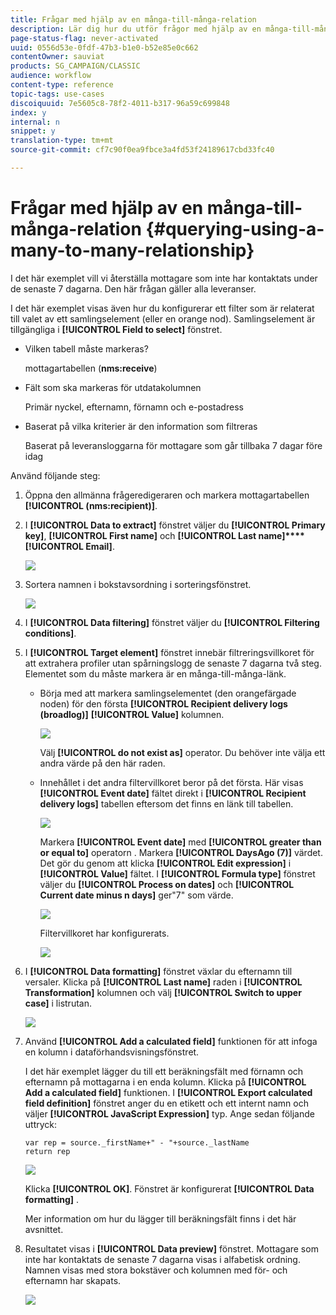 ```yaml
---
title: Frågar med hjälp av en många-till-många-relation
description: Lär dig hur du utför frågor med hjälp av en många-till-många-relation
page-status-flag: never-activated
uuid: 0556d53e-0fdf-47b3-b1e0-b52e85e0c662
contentOwner: sauviat
products: SG_CAMPAIGN/CLASSIC
audience: workflow
content-type: reference
topic-tags: use-cases
discoiquuid: 7e5605c8-78f2-4011-b317-96a59c699848
index: y
internal: n
snippet: y
translation-type: tm+mt
source-git-commit: cf7c90f0ea9fbce3a4fd53f24189617cbd33fc40

---
```



# Frågar med hjälp av en många-till-många-relation {#querying-using-a-many-to-many-relationship}

I det här exemplet vill vi återställa mottagare som inte har kontaktats under de senaste 7 dagarna. Den här frågan gäller alla leveranser.

I det här exemplet visas även hur du konfigurerar ett filter som är relaterat till valet av ett samlingselement (eller en orange nod). Samlingselement är tillgängliga i **[!UICONTROL Field to select]** fönstret.

* Vilken tabell måste markeras?

   mottagartabellen (**nms:receive**)

* Fält som ska markeras för utdatakolumnen

   Primär nyckel, efternamn, förnamn och e-postadress

* Baserat på vilka kriterier är den information som filtreras

   Baserat på leveransloggarna för mottagare som går tillbaka 7 dagar före idag

Använd följande steg:

1. Öppna den allmänna frågeredigeraren och markera mottagartabellen **[!UICONTROL (nms:recipient)]**.
1. I **[!UICONTROL Data to extract]** fönstret väljer du **[!UICONTROL Primary key]**, **[!UICONTROL First name]** och **[!UICONTROL Last name]****[!UICONTROL Email]**.

   ![](assets/query_editor_nveau_33.png)

1. Sortera namnen i bokstavsordning i sorteringsfönstret.

   ![](assets/query_editor_nveau_34.png)

1. I **[!UICONTROL Data filtering]** fönstret väljer du **[!UICONTROL Filtering conditions]**.
1. I **[!UICONTROL Target element]** fönstret innebär filtreringsvillkoret för att extrahera profiler utan spårningslogg de senaste 7 dagarna två steg. Elementet som du måste markera är en många-till-många-länk.

   * Börja med att markera samlingselementet (den orangefärgade noden) för den första **[!UICONTROL Recipient delivery logs (broadlog)]** **[!UICONTROL Value]** kolumnen.

      ![](assets/query_editor_nveau_67.png)

      Välj **[!UICONTROL do not exist as]** operator. Du behöver inte välja ett andra värde på den här raden.

   * Innehållet i det andra filtervillkoret beror på det första. Här visas **[!UICONTROL Event date]** fältet direkt i **[!UICONTROL Recipient delivery logs]** tabellen eftersom det finns en länk till tabellen.

      ![](assets/query_editor_nveau_36.png)

      Markera **[!UICONTROL Event date]** med **[!UICONTROL greater than or equal to]** operatorn . Markera **[!UICONTROL DaysAgo (7)]** värdet. Det gör du genom att klicka **[!UICONTROL Edit expression]** i **[!UICONTROL Value]** fältet. I **[!UICONTROL Formula type]** fönstret väljer du **[!UICONTROL Process on dates]** och **[!UICONTROL Current date minus n days]** ger&quot;7&quot; som värde.

      ![](assets/query_editor_nveau_37.png)

      Filtervillkoret har konfigurerats.

      ![](assets/query_editor_nveau_38.png)

1. I **[!UICONTROL Data formatting]** fönstret växlar du efternamn till versaler. Klicka på **[!UICONTROL Last name]** raden i **[!UICONTROL Transformation]** kolumnen och välj **[!UICONTROL Switch to upper case]** i listrutan.

   ![](assets/query_editor_nveau_39.png)

1. Använd **[!UICONTROL Add a calculated field]** funktionen för att infoga en kolumn i dataförhandsvisningsfönstret.

   I det här exemplet lägger du till ett beräkningsfält med förnamn och efternamn på mottagarna i en enda kolumn. Klicka på **[!UICONTROL Add a calculated field]** funktionen. I **[!UICONTROL Export calculated field definition]** fönstret anger du en etikett och ett internt namn och väljer **[!UICONTROL JavaScript Expression]** typ. Ange sedan följande uttryck:

   ```
   var rep = source._firstName+" - "+source._lastName
   return rep
   ```

   ![](assets/query_editor_nveau_40.png)

   Klicka **[!UICONTROL OK]**. Fönstret är konfigurerat **[!UICONTROL Data formatting]** .

   Mer information om hur du lägger till beräkningsfält finns i det här avsnittet.

1. Resultatet visas i **[!UICONTROL Data preview]** fönstret. Mottagare som inte har kontaktats de senaste 7 dagarna visas i alfabetisk ordning. Namnen visas med stora bokstäver och kolumnen med för- och efternamn har skapats.

   ![](assets/query_editor_nveau_41.png)
